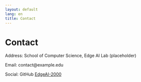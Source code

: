 ```yaml
---
layout: default
lang: en
title: Contact
---
```


<div class="container" style="margin:24px 0;">
  <h1>Contact</h1>
  <p>Address: School of Computer Science, Edge AI Lab (placeholder)</p>
  <p>Email: contact@example.edu</p>
  <p>Social: GitHub <a href="https://github.com/EdgeAI-2000" target="_blank">EdgeAI-2000</a></p>
</div> 